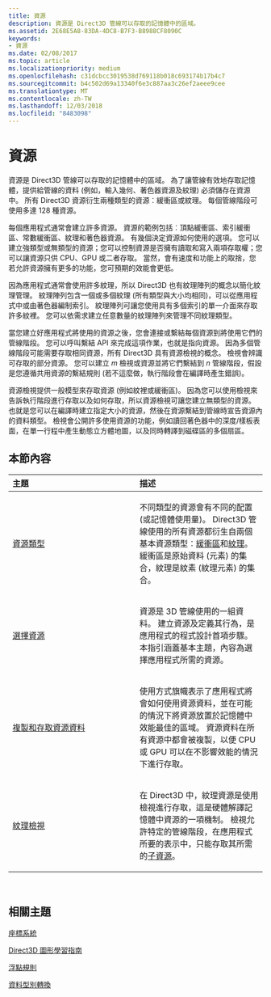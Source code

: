 ```yaml
---
title: 資源
description: 資源是 Direct3D 管線可以存取的記憶體中的區域。
ms.assetid: 2E68E5A8-83DA-4DC8-B7F3-B8988CF8090C
keywords:
- 資源
ms.date: 02/08/2017
ms.topic: article
ms.localizationpriority: medium
ms.openlocfilehash: c31dcbcc3019538d769118b018c693174b17b4c7
ms.sourcegitcommit: b4c502d69a13340f6e3c887aa3c26ef2aeee9cee
ms.translationtype: MT
ms.contentlocale: zh-TW
ms.lasthandoff: 12/03/2018
ms.locfileid: "8483098"
---
```

# <a name="resources"></a>資源


資源是 Direct3D 管線可以存取的記憶體中的區域。 為了讓管線有效地存取記憶體，提供給管線的資料 (例如，輸入幾何、著色器資源及紋理) 必須儲存在資源中。 所有 Direct3D 資源衍生兩種類型的資源︰緩衝區或紋理。 每個管線階段可使用多達 128 種資源。

每個應用程式通常會建立許多資源。 資源的範例包括︰頂點緩衝區、索引緩衝區、常數緩衝區、紋理和著色器資源。 有幾個決定資源如何使用的選項。 您可以建立強類型或無類型的資源；您可以控制資源是否擁有讀取和寫入兩項存取權；您可以讓資源只供 CPU、GPU 或二者存取。 當然，會有速度和功能上的取捨，您若允許資源擁有更多的功能，您可預期的效能會更低。

因為應用程式通常會使用許多紋理，所以 Direct3D 也有紋理陣列的概念以簡化紋理管理。 紋理陣列包含一個或多個紋理 (所有類型與大小均相同)，可以從應用程式中或由著色器編制索引。 紋理陣列可讓您使用具有多個索引的單一介面來存取許多紋裡。 您可以依需求建立任意數量的紋理陣列來管理不同紋理類型。

當您建立好應用程式將使用的資源之後，您會連接或繫結每個資源到將使用它們的管線階段。 您可以呼叫繫結 API 來完成這項作業，也就是指向資源。 因為多個管線階段可能需要存取相同資源，所有 Direct3D 具有資源檢視的概念。 檢視會辨識可存取的部分資源。 您可以建立 *m* 檢視或資源並將它們繫結到 *n* 管線階段，假設是您遵循共用資源的繫結規則 (若不這麼做，執行階段會在編譯時產生錯誤)。

資源檢視提供一般模型來存取資源 (例如紋裡或緩衝區)。 因為您可以使用檢視來告訴執行階段進行存取以及如何存取，所以資源檢視可讓您建立無類型的資源。 也就是您可以在編譯時建立指定大小的資源，然後在資源繫結到管線時宣告資源內的資料類型。 檢視會公開許多使用資源的功能，例如讀回著色器中的深度/樣板表面，在單一行程中產生動態立方體地圖，以及同時轉譯到磁碟區的多個扇區。

## <a name="span-idin-this-sectionspanin-this-section"></a><span id="in-this-section"></span>本節內容


<table>
<colgroup>
<col width="50%" />
<col width="50%" />
</colgroup>
<thead>
<tr class="header">
<th align="left">主題</th>
<th align="left">描述</th>
</tr>
</thead>
<tbody>
<tr class="odd">
<td align="left"><p><a href="resource-types.md">資源類型</a></p></td>
<td align="left"><p>不同類型的資源會有不同的配置 (或記憶體使用量)。 Direct3D 管線使用的所有資源都衍生自兩個基本資源類型︰<a href="resource-types.md#buffer-resources">緩衝區</a>和<a href="resource-types.md#texture-resources">紋理</a>。 緩衝區是原始資料 (元素) 的集合，紋理是紋素 (紋理元素) 的集合。</p></td>
</tr>
<tr class="even">
<td align="left"><p><a href="choosing-a-resource.md">選擇資源</a></p></td>
<td align="left"><p>資源是 3D 管線使用的一組資料。 建立資源及定義其行為，是應用程式的程式設計首項步驟。 本指引涵蓋基本主題，內容為選擇應用程式所需的資源。</p></td>
</tr>
<tr class="odd">
<td align="left"><p><a href="copying-and-accessing-resource-data.md">複製和存取資源資料</a></p></td>
<td align="left"><p>使用方式旗幟表示了應用程式將會如何使用資源資料，並在可能的情況下將資源放置於記憶體中效能最佳的區域。 資源資料在所有資源中都會被複製，以便 CPU 或 GPU 可以在不影響效能的情況下進行存取。</p></td>
</tr>
<tr class="even">
<td align="left"><p><a href="texture-views.md">紋理檢視</a></p></td>
<td align="left"><p>在 Direct3D 中，紋理資源是使用檢視進行存取，這是硬體解譯記憶體中資源的一項機制。 檢視允許特定的管線階段，在應用程式所要的表示中，只能存取其所需的<a href="resource-types.md">子資源</a>。</p></td>
</tr>
</tbody>
</table>

 

## <a name="span-idrelated-topicsspanrelated-topics"></a><span id="related-topics"></span>相關主題


[座標系統](coordinate-systems.md)

[Direct3D 圖形學習指南](index.md)

[浮點規則](floating-point-rules.md)

[資料型別轉換](data-type-conversion.md)
